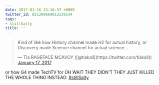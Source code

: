 ```yaml
---
date: 2017-01-16 23:16:57 +0000
twitter_id: 821209669012230144
tags:
- stillSalty
title: ''
---
```


<blockquote class="twitter-tweet"><p lang="en" dir="ltr">Kind of like how History channel made H2 for actual history, or Discovery made Science channel for actual science...</p>&mdash; Tia RAGEFACE MCAVOY ([@tiakall](https://twitter.com/tiakall)) <a href="https://twitter.com/tiakall/status/821207763678351364?ref_src=twsrc%5Etfw">January 17, 2017</a></blockquote>
<script async src="https://platform.twitter.com/widgets.js" charset="utf-8"></script>

or how G4 made TechTV for OH WAIT THEY DIDN'T THEY JUST KILLED THE WHOLE THING INSTEAD. [#stillSalty](https://twitter.com/hashtag/stillSalty)
